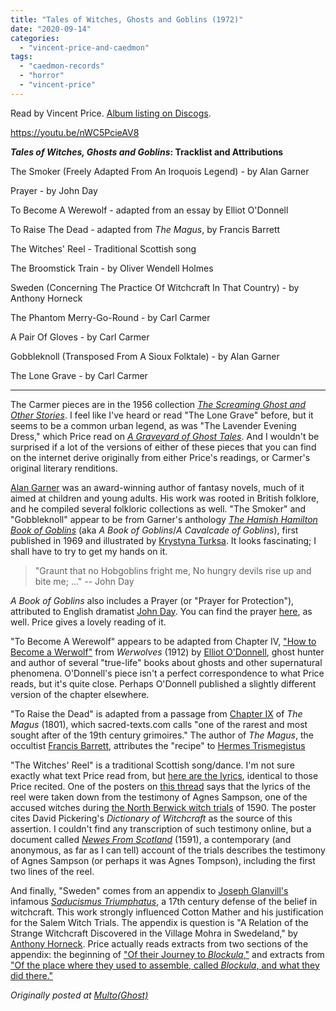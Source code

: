 ```yaml
---
title: "Tales of Witches, Ghosts and Goblins (1972)"
date: "2020-09-14"
categories: 
  - "vincent-price-and-caedmon"
tags: 
  - "caedmon-records"
  - "horror"
  - "vincent-price"
---
```


Read by Vincent Price. [Album listing on Discogs](https://www.discogs.com/Vincent-Price-Tales-Of-Witches-Ghosts-And-Goblins/release/3861426?ev=rr).

https://youtu.be/nWC5PcieAV8

**_Tales of Witches, Ghosts and Goblins_: Tracklist and Attributions**

<!--more-->

The Smoker (Freely Adapted From An Iroquois Legend) - by Alan Garner

Prayer - by John Day

To Become A Werewolf - adapted from an essay by Elliot O'Donnell

To Raise The Dead - adapted from _The Magus_, by Francis Barrett

The Witches' Reel - Traditional Scottish song

The Broomstick Train - by Oliver Wendell Holmes

Sweden (Concerning The Practice Of Witchcraft In That Country) - by Anthony Horneck

The Phantom Merry-Go-Round - by Carl Carmer

A Pair Of Gloves - by Carl Carmer

Gobbleknoll (Transposed From A Sioux Folktale) - by Alan Garner

The Lone Grave - by Carl Carmer

* * *

The Carmer pieces are in the 1956 collection [_The Screaming Ghost and Other Stories_](https://www.amazon.com/screaming-ghost-other-stories/dp/B0007E17X8). I feel like I've heard or read "The Lone Grave" before, but it seems to be a common urban legend, as was "The Lavender Evening Dress," which Price read on [_A Graveyard of Ghost Tales_](https://darktalessleuth.wordpress.com/2020/09/14/a-graveyard-of-ghost-tales-1974/). And I wouldn't be surprised if a lot of the versions of either of these pieces that you can find on the internet derive originally from either Price's readings, or Carmer's original literary renditions.

[Alan Garner](https://en.wikipedia.org/wiki/Alan_Garner) was an award-winning author of fantasy novels, much of it aimed at children and young adults. His work was rooted in British folklore, and he compiled several folkloric collections as well. "The Smoker" and "Gobbleknoll" appear to be from Garner's anthology [_The Hamish Hamilton Book of Goblins_](http://www.isfdb.org/cgi-bin/pl.cgi?360630) (aka _A Book of Goblins_/_A Cavalcade of Goblins_), first published in 1969 and illustrated by [Krystyna Turksa](http://the--dream--machine.blogspot.com/2016/06/artist-profile-krystyna-turska.html). It looks fascinating; I shall have to try to get my hands on it.

> "Graunt that no Hobgoblins fright me, No hungry devils rise up and bite me; ..." -- John Day

_A Book of Goblins_ also includes a Prayer (or "Prayer for Protection"), attributed to English dramatist [John Day](https://en.wikipedia.org/wiki/John_Day_\(dramatist\)). You can find the prayer [here](https://books.google.com/books?id=NnMA_M9mDW8C&pg=PA242&lpg=PA242&dq=%22john+day%22+hobgoblin+prayer&source=bl&ots=VmZkObsq1O&sig=ACfU3U35zTK2DGyOlk2QEf30kTteNGXP0g&hl=en&sa=X&ved=2ahUKEwif3f2cmOjkAhUPIjQIHRoCDqkQ6AEwCnoECAkQAQ#v=onepage&q=%22john%20day%22%20hobgoblin%20prayer&f=false), as well. Price gives a lovely reading of it.

"To Become A Werewolf" appears to be adapted from Chapter IV, ["How to Become a Werwolf"](https://www.gutenberg.org/files/26629/26629-h/26629-h.htm#Page_55) from _Werwolves_ (1912) by [Elliot O'Donnell](https://en.wikipedia.org/wiki/Elliott_O'Donnell), ghost hunter and author of several "true-life" books about ghosts and other supernatural phenomena. O'Donnell's piece isn't a perfect correspondence to what Price reads, but it's quite close. Perhaps O'Donnell published a slightly different version of the chapter elsewhere.

"To Raise the Dead" is adapted from a passage from [Chapter IX](https://www.sacred-texts.com/grim/magus/ma131.htm) of _The Magus_ (1801), which sacred-texts.com calls "one of the rarest and most sought after of the 19th century grimoires." The author of _The Magus_, the occultist [Francis Barrett](https://www.encyclopedia.com/science/encyclopedias-almanacs-transcripts-and-maps/barrett-francis-fl-nineteenth-century), attributes the "recipe" to [Hermes Trismegistus](https://www.encyclopedia.com/people/philosophy-and-religion/ancient-religion-biographies/hermes-trismegistus)

"The Witches' Reel" is a traditional Scottish song/dance. I'm not sure exactly what text Price read from, but [here are the lyrics](https://www.theseventhstring.com/witches-reel), identical to those Price recited. One of the posters on [this thread](https://mudcat.org/thread.cfm?threadid=80264) says that the lyrics of the reel were taken down from the testimony of Agnes Sampson, one of the accused witches during [the North Berwick witch trials](https://en.wikipedia.org/wiki/North_Berwick_witch_trials) of 1590. The poster cites David Pickering's _Dictionary of Witchcraft_ as the source of this assertion. I couldn't find any transcription of such testimony online, but a document called [_Newes From Scotland_](https://www.sacred-texts.com/pag/kjd/kjd11.htm) (1591), a contemporary (and anonymous, as far as I can tell) account of the trials describes the testimony of Agnes Sampson (or perhaps it was Agnes Tompson), including the first two lines of the reel.

And finally, "Sweden" comes from an appendix to [Joseph Glanvill's](https://en.wikipedia.org/wiki/Joseph_Glanvill) infamous [_Saducismus Triumphatus_](https://en.wikipedia.org/wiki/Saducismus_Triumphatus), a 17th century defense of the belief in witchcraft. This work strongly influenced Cotton Mather and his justification for the Salem Witch Trials. The appendix is question is "A Relation of the Strange Witchcraft Discovered in the Village Mohra in Swedeland," by [Anthony Horneck](https://en.wikipedia.org/wiki/Anthony_Horneck). Price actually reads extracts from two sections of the appendix: the beginning of ["Of their Journey to _Blockula_,"](https://archive.org/details/saducismustriump00glan/page/4) and extracts from ["Of the place where they used to assemble, called _Blockula_, and what they did there."](https://archive.org/details/saducismustriump00glan/page/6)

_Originally posted at [Multo(Ghost)](https://multoghost.wordpress.com/)_
